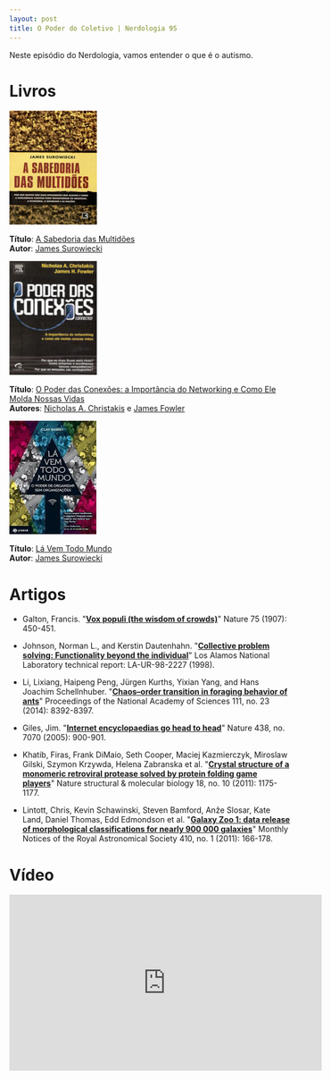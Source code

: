 ```yaml
---
layout: post
title: O Poder do Coletivo | Nerdologia 95
---
```


Neste episódio do Nerdologia, vamos entender o que é o autismo.

Livros
=====

![A Sabedoria das Multidões](../images/sabedoria-multidoes.jpg)

**Título**: [A Sabedoria das Multidões](http://www.livrariacultura.com.br/p/a-sabedoria-das-multidoes-1234425)<br>
**Autor**: [James Surowiecki](http://www.newyorker.com/contributors/james-surowiecki)

![O Poder das Conexões: a Importância do Networking e Como Ele Molda Nossas Vidas](../images/poder-conexoes.jpg)

**Título**: [O Poder das Conexões: a Importância do Networking e Como Ele Molda Nossas Vidas](http://www.casasbahia.com.br/livros/AdministracaoNegocios/livroAdministracao/O-Poder-das-Conexoes-a-Importancia-do-Networking-e-Como-Ele-Molda-Nossas-Vidas-117402.html)<br>
**Autores**: [Nicholas A. Christakis](http://nicholaschristakis.net/) e [James Fowler](http://fowler.ucsd.edu/)

![Lá Vem Todo Mundo](../images/la-vem-todo-mundo.jpeg)

**Título**: [Lá Vem Todo Mundo](https://www.google.com.br/search?q=L%C3%A1+Vem+Todo+Mundo&ie=utf-8&oe=utf-8&gws_rd=cr&ei=A7kGVqu4DIKCwgSr-obQDQ#q=L%C3%A1+Vem+Todo+Mundo&tbm=shop)<br>
**Autor**: [James Surowiecki](http://www.shirky.com/)

Artigos
=====

- Galton, Francis. "[**Vox populi (the wisdom of crowds)**](http://www.all-about-psychology.com/support-files/the-wisdom-of-crowds.pdf)" Nature 75 (1907): 450-451.

- Johnson, Norman L., and Kerstin Dautenhahn. "[**Collective problem solving: Functionality beyond the individual**](http://citeseerx.ist.psu.edu/viewdoc/download?doi=10.1.1.81.2636&rep=rep1&type=pdf)" Los Alamos National Laboratory technical report: LA-UR-98-2227 (1998).

- Li, Lixiang, Haipeng Peng, Jürgen Kurths, Yixian Yang, and Hans Joachim Schellnhuber. "[**Chaos–order transition in foraging behavior of ants**](https://www.pik-potsdam.de/members/.../PNAS2014Li1407083111.pdf)" Proceedings of the National Academy of Sciences 111, no. 23 (2014): 8392-8397.

- Giles, Jim. "[**Internet encyclopaedias go head to head**](http://ltc-ead.nutes.ufrj.br/constructore/objetos/news.pdf)" Nature 438, no. 7070 (2005): 900-901.

- Khatib, Firas, Frank DiMaio, Seth Cooper, Maciej Kazmierczyk, Miroslaw Gilski, Szymon Krzywda, Helena Zabranska et al. "[**Crystal structure of a monomeric retroviral protease solved by protein folding game players**](https://homes.cs.washington.edu/~zoran/NSMBfoldit-2011.pdf)" Nature structural & molecular biology 18, no. 10 (2011): 1175-1177.

- Lintott, Chris, Kevin Schawinski, Steven Bamford, Anže Slosar, Kate Land, Daniel Thomas, Edd Edmondson et al. "[**Galaxy Zoo 1: data release of morphological classifications for nearly 900 000 galaxies**](http://arxiv.org/pdf/1007.3265v4.pdf)" Monthly Notices of the Royal Astronomical Society 410, no. 1 (2011): 166-178.

Vídeo
=====

<iframe width="560" height="315" src="https://www.youtube.com/embed/eANH5f1ul7s" frameborder="0" allowfullscreen></iframe>

